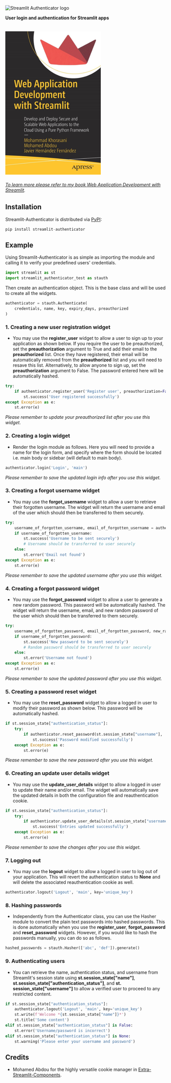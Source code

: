 <img src="https://raw.githubusercontent.com/mkhorasani/Streamlit-Authenticator/main/graphics/logo.png" alt="Streamlit Authenticator logo" style="margin-top:50px;width:450px"></img>

**User login and authentication for Streamlit apps**
<br/><br/><br/>
<a href="https://amzn.to/3eQwEEn"><img src="https://raw.githubusercontent.com/mkhorasani/streamlit_authenticator_test/main/Web%20App%20Web%20Dev%20with%20Streamlit%20-%20Cover.png" width="300" height="450">

###### _To learn more please refer to my book [Web Application Development with Streamlit](https://amzn.to/3eQwEEn)._


## Installation

Streamlit-Authenticator is distributed via [PyPI](https://pypi.org/project/streamlit-authenticator/):

```python
pip install streamlit-authenticator
```

## Example

Using Streamlit-Authenticator is as simple as importing the module and calling it to verify your
predefined users' credentials.

```python
import streamlit as st
import streamlit_authenticator_test as stauth
```

Then create an authentication object. This is the base class and will be used to create all the
widgets.

```python
authenticator = stauth.Authenticate(
    credentials, name, key, expiry_days, preauthorized
)
```

### 1. Creating a new user registration widget

* You may use the **register_user** widget to allow a user to sign up to your application as 
  shown below. If you require the user to be preauthorized, set the **preauthorization** 
  argument to True and add their email to the **preauthorized** list. Once they have registered, 
  their email will be automatically removed from the **preauthorized** list and you will need to 
  resave this list. Alternatively, to allow anyone to sign up, set the **preauthorization** 
  argument to False. The password entered here will be automatically hashed. 

```python
try:
    if authenticator.register_user('Register user', preauthorization=False):
        st.success('User registered successfully')
except Exception as e:
    st.error(e)
```

_Please remember to update your preauthorized list after you use this widget._

### 2. Creating a login widget

* Render the login module as follows. Here you will need to provide a name for the login form, 
  and specify where the form should be located i.e. main body or sidebar
  (will default to main body).

```python
authenticator.login('Login', 'main')
```

_Please remember to save the updated login info after you use this widget._

### 3. Creating a forgot username widget

* You may use the **forgot_username** widget to allow a user to retrieve their forgotten username.
  The widget will return the username and email of the user which should then be transferred to 
  them securely.

```python
try:
    username_of_forgotten_username, email_of_forgotten_username = authenticator.forgot_username('Forgot username')
    if username_of_forgotten_username:
        st.success('Username to be sent securely')
        # Username should be transferred to user securely
    else:
        st.error('Email not found')
except Exception as e:
    st.error(e)
```

_Please remember to save the updated username after you use this widget._

### 4. Creating a forgot password widget

* You may use the **forgot_password** widget to allow a user to generate a new random password.
  This password will be automatically hashed. The widget will return the username, email, and 
  new random password of the user which should then be transferred to them securely.

```python
try:
    username_of_forgotten_password, email_of_forgotten_password, new_random_password = authenticator.forgot_password('Forgot password')
    if username_of_forgotten_password:
        st.success('New password to be sent securely')
        # Random password should be transferred to user securely
    else:
        st.error('Username not found')
except Exception as e:
    st.error(e)
```

_Please remember to save the updated password after you use this widget._

### 5. Creating a password reset widget

* You may use the **reset_password** widget to allow a logged in user to modify their password
  as shown below. This password will be automatically hashed.

```python
if st.session_state["authentication_status"]:
    try:
        if authenticator.reset_password(st.session_state["username"], 'Reset password'):
            st.success('Password modified successfully')
    except Exception as e:
        st.error(e)
```

_Please remember to save the new password after you use this widget._

### 6. Creating an update user details widget

* You may use the **update_user_details** widget to allow a logged in user to update their name
  and/or email. The widget will automatically save the updated details in both the configuration 
  file and reauthentication cookie.

```python
if st.session_state["authentication_status"]:
    try:
        if authenticator.update_user_details(st.session_state["username"], 'Update user details'):
            st.success('Entries updated successfully')
    except Exception as e:
        st.error(e)
```

_Please remember to save the changes after you use this widget._

### 7. Logging out

* You may use the **logout** widget to allow a logged in user to log out of your application.
  This will revert the authentication status to **None** and will delete the associated 
  reauthentication cookie as well.

```python
authenticator.logout('Logout', 'main', key='unique_key')
```

### 8. Hashing passwords

* Independently from the Authenticator class, you can use the Hasher module to convert the 
  plain text passwords into hashed passwords. This is done automatically when you use the
  **register_user**, **forgot_password** and **reset_password** widgets. However, if you would 
  like to hash the passwords manually, you can do so as follows.

```python
hashed_passwords = stauth.Hasher(['abc', 'def']).generate()
```

### 9. Authenticating users

* You can retrieve the name, authentication status, and username from Streamlit's session state
  using **st.session_state["name"]**, **st.session_state["authentication_status"]**, and **st.
  session_state["username"]** to allow a verified user to proceed to any restricted content.

```python
if st.session_state["authentication_status"]:
    authenticator.logout('Logout', 'main', key='unique_key')
    st.write(f'Welcome *{st.session_state["name"]}*')
    st.title('Some content')
elif st.session_state["authentication_status"] is False:
    st.error('Username/password is incorrect')
elif st.session_state["authentication_status"] is None:
    st.warning('Please enter your username and password')
```


## Credits
- Mohamed Abdou for the highly versatile cookie manager in [Extra-Streamlit-Components](https://github.com/Mohamed-512/Extra-Streamlit-Components).
